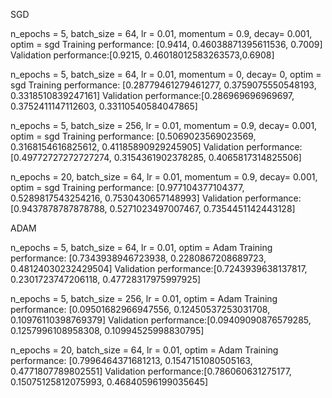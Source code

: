 SGD

n_epochs = 5, batch_size = 64, lr = 0.01, momentum = 0.9, decay= 0.001, optim = sgd
Training performance: [0.9414, 0.46038871395611536, 0.7009]
Validation performance:[0.9215, 0.46018012583263573,0.6908]

n_epochs = 5, batch_size = 64, lr = 0.01, momentum = 0, decay= 0, optim = sgd
Training performance: [0.28779461279461277, 0.3759075550548193, 0.3318510839247161]
Validation performance:[0.286969696969697, 0.3752411147112603, 0.33110540584047865]

n_epochs = 5, batch_size = 256, lr = 0.01, momentum = 0.9, decay= 0.001, optim = sgd
Training performance: [0.5069023569023569, 0.3168154616825612, 0.41185890929245905]
Validation performance:[0.49772727272727274, 0.3154361902378285, 0.4065817314825506]

n_epochs = 20, batch_size = 64, lr = 0.01, momentum = 0.9, decay= 0.001, optim = sgd
Training performance: [0.977104377104377, 0.5289817543254216, 0.7530430657148993]
Validation performance:[0.9437878787878788, 0.5271023497007467, 0.7354451142443128]

ADAM

n_epochs = 5, batch_size = 64, lr = 0.01, optim = Adam
Training performance: [0.7343938946723938, 0.2280867208689723, 0.48124030232429504]
Validation performance:[0.7243939638137817, 0.2301723747206118, 0.47728317975997925]

n_epochs = 5, batch_size = 256, lr = 0.01, optim = Adam
Training performance: [0.09501682966947556, 0.12450537253031708, 0.10976110398769379]
Validation performance:[0.09409090876579285, 0.1257996108958308, 0.10994525998830795]

n_epochs = 20, batch_size = 64, lr = 0.01, optim = Adam
Training performance: [0.7996464371681213, 0.1547151080505163, 0.4771807789802551]
Validation performance:[0.786060631275177, 0.15075125812075993, 0.46840596199035645]
